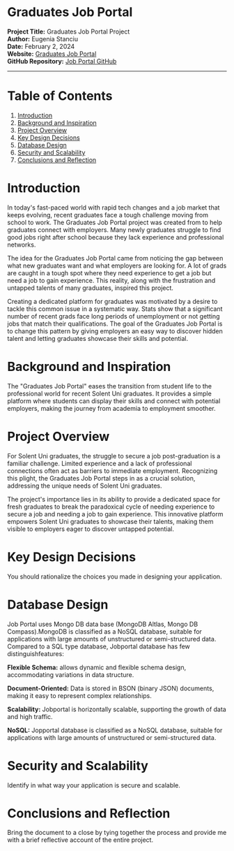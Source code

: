 
# Graduates Job Portal
**Project Title:** Graduates Job Portal Project  
**Author:** Eugenia Stanciu  
**Date:** February 2, 2024  
**Website:** [Graduates Job Portal](https://graduatesjobportal.cyclic.app)  
**GitHub Repository:** [Job Portal GitHub](https://github.com/EugeniaBD/jobportal.git)

---



# Table of Contents

1. [Introduction](#introduction)
2. [Background and Inspiration](#background-and-inspiration)
3. [Project Overview](#project-overview)
4. [Key Design Decisions](#key_design_decisions)
5. [Database Design](#database_design)
6. [Security and Scalability](#security_and_scalability)
7. [Conclusions and Reflection](#conclusions_and_reflection)





# Introduction <a name="introduction"></a>

In today's fast-paced world with rapid tech changes and a job market that keeps evolving, recent graduates face a tough challenge moving from school to work. The Graduates Job Portal project was created from to help graduates connect with employers. Many newly graduates struggle to find good jobs right after school because they lack experience and professional networks.

The idea for the Graduates Job Portal came from noticing the gap between what new graduates want and what employers are looking for. A lot of grads are caught in a tough spot where they need experience to get a job but need a job to gain experience. This reality, along with the frustration and untapped talents of many graduates, inspired this project.

Creating a dedicated platform for graduates was motivated by a desire to tackle this common issue in a systematic way. Stats show that a significant number of recent grads face long periods of unemployment or not getting jobs that match their qualifications. The goal of the Graduates Job Portal is to change this pattern by giving employers an easy way to discover hidden talent and letting graduates showcase their skills and potential.

# Background and Inspiration <a name="background-and-inspiration"></a>

The "Graduates Job Portal" eases the transition from student life to the professional world for recent Solent Uni graduates. It provides a simple platform where students can display their skills and connect with potential employers, making the journey from academia to employment smoother.

# Project Overview <a name="project-overview"></a>

For Solent Uni graduates, the struggle to secure a job post-graduation is a familiar challenge. Limited experience and a lack of professional connections often act as barriers to immediate employment. Recognizing this plight, the Graduates Job Portal steps in as a crucial solution, addressing the unique needs of Solent Uni graduates.

The project's importance lies in its ability to provide a dedicated space for fresh graduates to break the paradoxical cycle of needing experience to secure a job and needing a job to gain experience. This innovative platform empowers Solent Uni graduates to showcase their talents, making them visible to employers eager to discover untapped potential.

# Key Design Decisions<a name="key_design_decisions"></a>
You should rationalize the choices you made in designing your application.

# Database Design <a name="database_design"></a>

Job Portal uses Mongo DB data base (MongoDB Altlas, Mongo DB Compass).MongoDB is classified as a NoSQL database, suitable for applications with large amounts of unstructured or semi-structured data. Compared to a SQL type database, Jobportal database has few distinguishfeatures:

**Flexible Schema:** allows dynamic and flexible schema design, accommodating variations in data structure.

**Document-Oriented:** Data is stored in BSON (binary JSON) documents, making it easy to represent complex relationships.

**Scalability:** Jobportal is horizontally scalable, supporting the growth of data and high traffic.

**NoSQL:** Jopportal database is classified as a NoSQL database, suitable for applications with large amounts of unstructured or semi-structured data.


# Security and Scalability <a name="security_and_scalability"></a>

Identify in what way your application is secure and scalable.


# Conclusions and Reflection <a name="conclusions_and_reflection"></a>

Bring the document to a close by tying together the process and provide me with a brief reflective account of the entire project.































